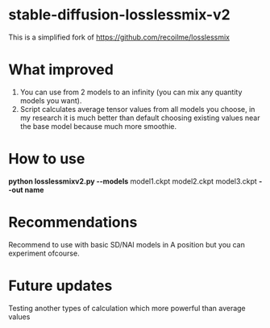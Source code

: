 # stable-diffusion-losslessmix-v2
This is a simplified fork of https://github.com/recoilme/losslessmix
# What improved
1. You can use from 2 models to an infinity (you can mix any quantity models you want).
2. Script calculates average tensor values from all models you choose, in my research it is much better than default choosing existing values near the base model because much more smoothie. 
# How to use
**python losslessmixv2.py --models** model1.ckpt model2.ckpt model3.ckpt **--out name**
# Recommendations
Recommend to use with basic SD/NAI models in A position but you can experiment ofcourse.
# Future updates
Testing another types of calculation which more powerful than average values
